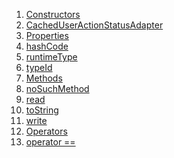 1.  [Constructors](enums_enums/CachedUserActionStatusAdapter-class.html#constructors)
2.  [CachedUserActionStatusAdapter](enums_enums/CachedUserActionStatusAdapter/CachedUserActionStatusAdapter.html)
3.  [Properties](enums_enums/CachedUserActionStatusAdapter-class.html#instance-properties)
4.  [hashCode](enums_enums/CachedUserActionStatusAdapter/hashCode.html)
5.  [runtimeType](https://api.flutter.dev/flutter/dart-core/Object/runtimeType.html)
6.  [typeId](enums_enums/CachedUserActionStatusAdapter/typeId.html)
7.  [Methods](enums_enums/CachedUserActionStatusAdapter-class.html#instance-methods)
8.  [noSuchMethod](https://api.flutter.dev/flutter/dart-core/Object/noSuchMethod.html)
9.  [read](enums_enums/CachedUserActionStatusAdapter/read.html)
10. [toString](https://api.flutter.dev/flutter/dart-core/Object/toString.html)
11. [write](enums_enums/CachedUserActionStatusAdapter/write.html)
12. [Operators](enums_enums/CachedUserActionStatusAdapter-class.html#operators)
13. [operator
    ==](enums_enums/CachedUserActionStatusAdapter/operator_equals.html)
